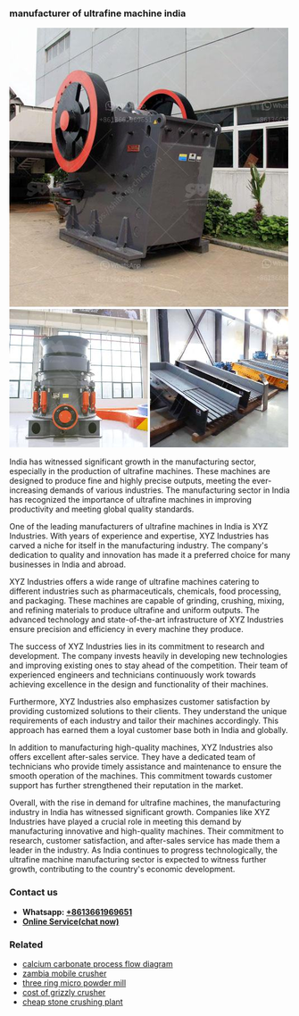<h3>manufacturer of ultrafine machine india</h3><img src='1703042193.jpg' alt=''><p>India has witnessed significant growth in the manufacturing sector, especially in the production of ultrafine machines. These machines are designed to produce fine and highly precise outputs, meeting the ever-increasing demands of various industries. The manufacturing sector in India has recognized the importance of ultrafine machines in improving productivity and meeting global quality standards.</p><p>One of the leading manufacturers of ultrafine machines in India is XYZ Industries. With years of experience and expertise, XYZ Industries has carved a niche for itself in the manufacturing industry. The company's dedication to quality and innovation has made it a preferred choice for many businesses in India and abroad.</p><p>XYZ Industries offers a wide range of ultrafine machines catering to different industries such as pharmaceuticals, chemicals, food processing, and packaging. These machines are capable of grinding, crushing, mixing, and refining materials to produce ultrafine and uniform outputs. The advanced technology and state-of-the-art infrastructure of XYZ Industries ensure precision and efficiency in every machine they produce.</p><p>The success of XYZ Industries lies in its commitment to research and development. The company invests heavily in developing new technologies and improving existing ones to stay ahead of the competition. Their team of experienced engineers and technicians continuously work towards achieving excellence in the design and functionality of their machines.</p><p>Furthermore, XYZ Industries also emphasizes customer satisfaction by providing customized solutions to their clients. They understand the unique requirements of each industry and tailor their machines accordingly. This approach has earned them a loyal customer base both in India and globally.</p><p>In addition to manufacturing high-quality machines, XYZ Industries also offers excellent after-sales service. They have a dedicated team of technicians who provide timely assistance and maintenance to ensure the smooth operation of the machines. This commitment towards customer support has further strengthened their reputation in the market.</p><p>Overall, with the rise in demand for ultrafine machines, the manufacturing industry in India has witnessed significant growth. Companies like XYZ Industries have played a crucial role in meeting this demand by manufacturing innovative and high-quality machines. Their commitment to research, customer satisfaction, and after-sales service has made them a leader in the industry. As India continues to progress technologically, the ultrafine machine manufacturing sector is expected to witness further growth, contributing to the country's economic development.</p><h3>Contact us</h3><ul><li><strong>Whatsapp:&nbsp;<a href="https://wa.me/8613661969651">+8613661969651</a></strong></li><li><a href="https://swt.shibang-china.com/?git&amp;zhl&amp;manufacturer of ultrafine machine india"><strong>Online Service(chat now)</strong></a></li></ul><h3>Related</h3><ul><li><a href='calcium carbonate process flow diagram.md'>calcium carbonate process flow diagram</a></li><li><a href='zambia mobile crusher.md'>zambia mobile crusher</a></li><li><a href='three ring micro powder mill.md'>three ring micro powder mill</a></li><li><a href='cost of grizzly crusher.md'>cost of grizzly crusher</a></li><li><a href='cheap stone crushing plant.md'>cheap stone crushing plant</a></li></ul>
